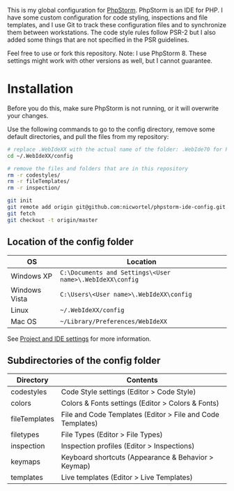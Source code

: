This is my global configuration for [PhpStorm](https://www.jetbrains.com/phpstorm/). PhpStorm is an IDE for PHP. I have some custom configuration for code styling, inspections and file templates, and I use
Git to track these configuration files and to synchronize them between workstations. The code style rules follow PSR-2 but I also added some things that are not specified in the PSR guidelines.

Feel free to use or fork this repository. Note: I use PhpStorm 8. These settings might work with other versions as well, but I cannot guarantee.

# Installation

Before you do this, make sure PhpStorm is not running, or it will overwrite your changes.

Use the following commands to go to the config directory, remove some default directories, and pull the files from my repository:

```bash
# replace .WebIdeXX with the actual name of the folder: .WebIde70 for PhpStorm 7, .WebIde80 for PhpStorm 8.
cd ~/.WebIdeXX/config

# remove the files and folders that are in this repository
rm -r codestyles/
rm -r fileTemplates/
rm -r inspection/

git init
git remote add origin git@github.com:nicwortel/phpstorm-ide-config.git
git fetch
git checkout -t origin/master
```

## Location of the config folder

OS | Location
---|---------
Windows XP | `C:\Documents and Settings\<User name>\.WebIdeXX\config`
Windows Vista | `C:\Users\<User name>\.WebIdeXX\config`
Linux | `~/.WebIdeXX/config`
Mac OS | `~/Library/Preferences/WebIdeXX`

See [Project and IDE settings](https://www.jetbrains.com/phpstorm/help/project-and-ide-settings.html#d739736e149) for more information.

## Subdirectories of the config folder

Directory | Contents
----------|---------
codestyles | Code Style settings (Editor > Code Style)
colors | Colors & Fonts settings (Editor > Colors & Fonts)
fileTemplates | File and Code Templates (Editor > File and Code Templates)
filetypes | File Types (Editor > File Types)
inspection | Inspection profiles (Editor > Inspections)
keymaps | Keyboard shortcuts (Appearance & Behavior > Keymap)
templates | Live templates (Editor > Live Templates)
